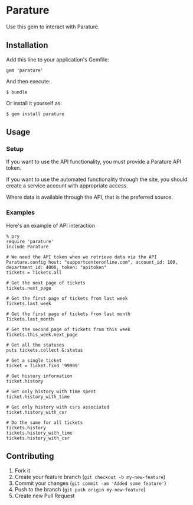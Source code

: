 # Parature

Use this gem to interact with Parature.

## Installation

Add this line to your application's Gemfile:

    gem 'parature'

And then execute:

    $ bundle

Or install it yourself as:

    $ gem install parature

## Usage

### Setup

If you want to use the API functionality, you must provide a Parature
API token.

If you want to use the automated functionality through the site, you
should create a service account with appropriate access.

Where data is available through the API, that is the preferred source.

### Examples

Here's an example of API interaction

    % pry
    require 'parature'
    include Parature

    # We need the API token when we retrieve data via the API
    Parature.config host: "supportcenteronline.com", account_id: 100, department_id: 4000, token: "apitoken"
    tickets = Tickets.all
    
    # Get the next page of tickets
    tickets.next_page

    # Get the first page of tickets from last week
    Tickets.last_week

    # Get the first page of tickets from last month
    Tickets.last_month

    # Get the second page of tickets from this week
    Tickets.this_week.next_page 

    # Get all the statuses
    puts tickets.collect &:status

    # Get a single ticket
    ticket = Ticket.find '99999'

    # Get history information
    ticket.history

    # Get only history with time spent
    ticket.history_with_time

    # Get only history with csrs associated
    ticket.history_with_csr

    # Do the same for all tickets
    tickets.history
    tickets.history_with_time
    tickets.history_with_csr
    

## Contributing

1. Fork it
2. Create your feature branch (`git checkout -b my-new-feature`)
3. Commit your changes (`git commit -am 'Added some feature'`)
4. Push to the branch (`git push origin my-new-feature`)
5. Create new Pull Request


